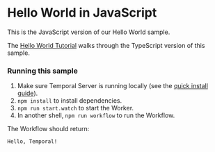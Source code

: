 # Hello World in JavaScript

This is the JavaScript version of our Hello World sample.

The [Hello World Tutorial](https://docs.temporal.io/typescript/hello-world/) walks through the TypeScript version of this sample.

### Running this sample

1. Make sure Temporal Server is running locally (see the [quick install guide](https://docs.temporal.io/server/quick-install/)).
1. `npm install` to install dependencies.
1. `npm run start.watch` to start the Worker.
1. In another shell, `npm run workflow` to run the Workflow.

The Workflow should return:

```
Hello, Temporal!
```
